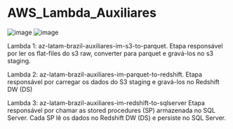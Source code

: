 # AWS_Lambda_Auxiliares
![image](https://github.com/eduardotas/AWS_Lambda_Auxiliares/assets/94205221/94ca367e-bafe-4147-b0d5-cc8e7503acdd)
![image](https://github.com/eduardotas/AWS_Lambda_Auxiliares/assets/94205221/9887a0e3-0539-4282-a4e8-6677804020dc)

Lambda 1: az-latam-brazil-auxiliares-im-s3-to-parquet.
Etapa responsável por ler os flat-files do s3 raw, converter para parquet e gravá-los no s3 staging.

Lambda 2: az-latam-brazil-auxiliares-im-parquet-to-redshift.
Etapa responsável por carregar os dados do S3 staging e gravá-los no Redshift DW (DS)

Lambda 3: az-latam-brazil-auxiliares-im-redshift-to-sqlserver
Etapa responsável por chamar as stored procedures (SP) armazenada no SQL Server. Cada SP lê os dados no Redshift DW (DS) e persiste no SQL Server.
